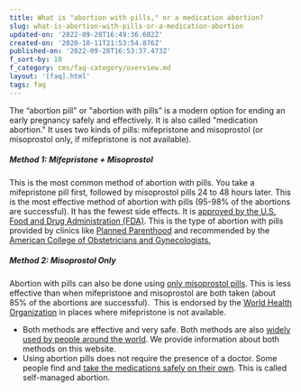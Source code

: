 ```yaml
---
title: What is "abortion with pills," or a medication abortion?
slug: what-is-abortion-with-pills-or-a-medication-abortion
updated-on: '2022-09-28T16:49:36.602Z'
created-on: '2020-10-11T21:53:54.876Z'
published-on: '2022-09-28T16:53:37.473Z'
f_sort-by: 10
f_category: cms/faq-category/overview.md
layout: '[faq].html'
tags: faq
---
```


The “abortion pill" or "abortion with pills” is a modern option for ending an early pregnancy safely and effectively. It is also called "medication abortion." It uses two kinds of pills: mifepristone and misoprostol (or misoprostol only, if mifepristone is not available).

##### Method 1: Mifepristone + Misoprostol

This is the most common method of abortion with pills. You take a mifepristone pill first, followed by misoprostol pills 24 to 48 hours later. This is the most effective method of abortion with pills (95-98% of the abortions are successful). It has the fewest side effects. It is [approved by the U.S. Food and Drug Administration (FDA)](https://www.fda.gov/drugs/postmarket-drug-safety-information-patients-and-providers/mifeprex-mifepristone-information). This is the type of abortion with pills provided by clinics like [Planned Parenthood](https://www.plannedparenthood.org/learn/abortion/the-abortion-pill/how-do-i-get-the-abortion-pill) and recommended by the [American College of Obstetricians and Gynecologists.](https://www.acog.org/news/news-releases/2016/03/acog-statement-on-medication-abortion)

##### Method 2: Misoprostol Only

Abortion with pills can also be done using [only misoprostol pills](https://www.ncbi.nlm.nih.gov/pmc/articles/PMC6309472/). This is less effective than when mifepristone and misoprostol are both taken (about 85% of the abortions are successful).  This is endorsed by the [World Health Organization](https://apps.who.int/iris/bitstream/10665/70914/1/9789241548434_eng.pdf?ua=1) in places where mifepristone is not available.

*   Both methods are effective and very safe. Both methods are also [widely used by people around the world](https://pubmed.ncbi.nlm.nih.gov/32912726/). We provide information about both methods on this website.
*   Using abortion pills does not require the presence of a doctor. Some people find and [take the medications safely on their own](https://www.thelancet.com/journals/lanam/article/PIIS2667-193X(22)00017-5/fulltext). This is called self-managed abortion.
